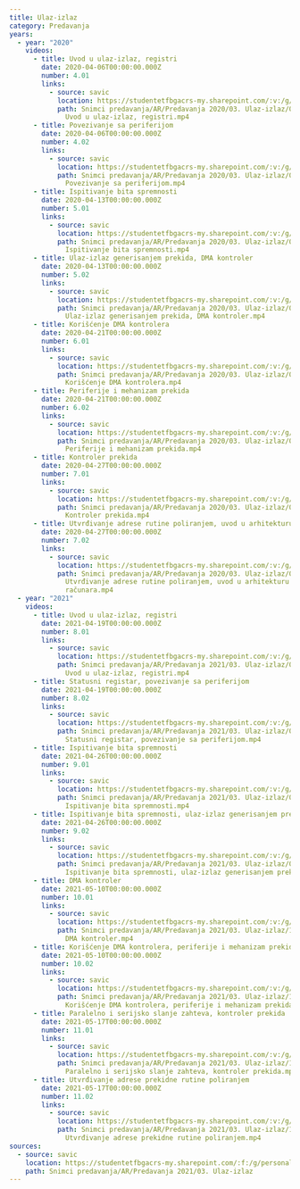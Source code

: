 ```yaml
---
title: Ulaz-izlaz
category: Predavanja
years:
  - year: "2020"
    videos:
      - title: Uvod u ulaz-izlaz, registri
        date: 2020-04-06T00:00:00.000Z
        number: 4.01
        links:
          - source: savic
            location: https://studentetfbgacrs-my.sharepoint.com/:v:/g/personal/sa190595d_student_etf_bg_ac_rs/EdPbsMbXbkhBgvxWW8gTHHgB7IV86vOhhjgSEQVvlfN1FA
            path: Snimci predavanja/AR/Predavanja 2020/03. Ulaz-izlaz/04.01 - 2020-04-06 -
              Uvod u ulaz-izlaz, registri.mp4
      - title: Povezivanje sa periferijom
        date: 2020-04-06T00:00:00.000Z
        number: 4.02
        links:
          - source: savic
            location: https://studentetfbgacrs-my.sharepoint.com/:v:/g/personal/sa190595d_student_etf_bg_ac_rs/EV5idPwrpX9Digjfk8CWHB4BKU9zc257wAfjNPH4vVtUmg
            path: Snimci predavanja/AR/Predavanja 2020/03. Ulaz-izlaz/04.02 - 2020-04-06 -
              Povezivanje sa periferijom.mp4
      - title: Ispitivanje bita spremnosti
        date: 2020-04-13T00:00:00.000Z
        number: 5.01
        links:
          - source: savic
            location: https://studentetfbgacrs-my.sharepoint.com/:v:/g/personal/sa190595d_student_etf_bg_ac_rs/Ea1AP5CpDaJLlCgr9jltFmgBcUAmM4lorNrNuYtyNtXDOg
            path: Snimci predavanja/AR/Predavanja 2020/03. Ulaz-izlaz/05.01 - 2020-04-13 -
              Ispitivanje bita spremnosti.mp4
      - title: Ulaz-izlaz generisanjem prekida, DMA kontroler
        date: 2020-04-13T00:00:00.000Z
        number: 5.02
        links:
          - source: savic
            location: https://studentetfbgacrs-my.sharepoint.com/:v:/g/personal/sa190595d_student_etf_bg_ac_rs/Ed_Pfq_w3W9Lvos-oMew9qEBLnqcbQQFrcRcFFfk3xlUGQ
            path: Snimci predavanja/AR/Predavanja 2020/03. Ulaz-izlaz/05.02 - 2020-04-13 -
              Ulaz-izlaz generisanjem prekida, DMA kontroler.mp4
      - title: Korišćenje DMA kontrolera
        date: 2020-04-21T00:00:00.000Z
        number: 6.01
        links:
          - source: savic
            location: https://studentetfbgacrs-my.sharepoint.com/:v:/g/personal/sa190595d_student_etf_bg_ac_rs/EVj3YFq6g-lGhQeMowQbcgIByq5Fn3U3IqbK0XhkNARlYA
            path: Snimci predavanja/AR/Predavanja 2020/03. Ulaz-izlaz/06.01 - 2020-04-21 -
              Korišćenje DMA kontrolera.mp4
      - title: Periferije i mehanizam prekida
        date: 2020-04-21T00:00:00.000Z
        number: 6.02
        links:
          - source: savic
            location: https://studentetfbgacrs-my.sharepoint.com/:v:/g/personal/sa190595d_student_etf_bg_ac_rs/EafALY0x6PRCmUqDOCee7PYBPAVdBCnhznfXSfCLy3rn_Q
            path: Snimci predavanja/AR/Predavanja 2020/03. Ulaz-izlaz/06.02 - 2020-04-21 -
              Periferije i mehanizam prekida.mp4
      - title: Kontroler prekida
        date: 2020-04-27T00:00:00.000Z
        number: 7.01
        links:
          - source: savic
            location: https://studentetfbgacrs-my.sharepoint.com/:v:/g/personal/sa190595d_student_etf_bg_ac_rs/EZEO4T69NF1IiLEx0k3-SysBAzG-z6cybx2I8EcrHYzCrA
            path: Snimci predavanja/AR/Predavanja 2020/03. Ulaz-izlaz/07.01 - 2020-04-27 -
              Kontroler prekida.mp4
      - title: Utvrđivanje adrese rutine poliranjem, uvod u arhitekturu računara
        date: 2020-04-27T00:00:00.000Z
        number: 7.02
        links:
          - source: savic
            location: https://studentetfbgacrs-my.sharepoint.com/:v:/g/personal/sa190595d_student_etf_bg_ac_rs/ERGpjsuFpdJCpvNKVXLBE7sBZizDJz0gqjKYFbv5iemSTg
            path: Snimci predavanja/AR/Predavanja 2020/03. Ulaz-izlaz/07.02 - 2020-04-27 -
              Utvrđivanje adrese rutine poliranjem, uvod u arhitekturu
              računara.mp4
  - year: "2021"
    videos:
      - title: Uvod u ulaz-izlaz, registri
        date: 2021-04-19T00:00:00.000Z
        number: 8.01
        links:
          - source: savic
            location: https://studentetfbgacrs-my.sharepoint.com/:v:/g/personal/sa190595d_student_etf_bg_ac_rs/EQjJpLsFhuVKoUvwztgB4mcBriUraKSaBaN_FlJ5_11DXw
            path: Snimci predavanja/AR/Predavanja 2021/03. Ulaz-izlaz/08.01 - 2021-04-19 -
              Uvod u ulaz-izlaz, registri.mp4
      - title: Statusni registar, povezivanje sa periferijom
        date: 2021-04-19T00:00:00.000Z
        number: 8.02
        links:
          - source: savic
            location: https://studentetfbgacrs-my.sharepoint.com/:v:/g/personal/sa190595d_student_etf_bg_ac_rs/EUBnByAR7jBKqP6N3FH3m1gB0TNJH5WcSWftfWl6pQOOcQ
            path: Snimci predavanja/AR/Predavanja 2021/03. Ulaz-izlaz/08.02 - 2021-04-19 -
              Statusni registar, povezivanje sa periferijom.mp4
      - title: Ispitivanje bita spremnosti
        date: 2021-04-26T00:00:00.000Z
        number: 9.01
        links:
          - source: savic
            location: https://studentetfbgacrs-my.sharepoint.com/:v:/g/personal/sa190595d_student_etf_bg_ac_rs/EYk8SAS2QpBJrNVL_5Zhh_cBe4KOkPdte_IwkG5FM1T7wA
            path: Snimci predavanja/AR/Predavanja 2021/03. Ulaz-izlaz/09.01 - 2021-04-26 -
              Ispitivanje bita spremnosti.mp4
      - title: Ispitivanje bita spremnosti, ulaz-izlaz generisanjem prekida
        date: 2021-04-26T00:00:00.000Z
        number: 9.02
        links:
          - source: savic
            location: https://studentetfbgacrs-my.sharepoint.com/:v:/g/personal/sa190595d_student_etf_bg_ac_rs/EbwCoNRfz6pLhU850odI3LQB8W_XtEfy4hoZrFIHSjQsuA
            path: Snimci predavanja/AR/Predavanja 2021/03. Ulaz-izlaz/09.02 - 2021-04-26 -
              Ispitivanje bita spremnosti, ulaz-izlaz generisanjem prekida.mp4
      - title: DMA kontroler
        date: 2021-05-10T00:00:00.000Z
        number: 10.01
        links:
          - source: savic
            location: https://studentetfbgacrs-my.sharepoint.com/:v:/g/personal/sa190595d_student_etf_bg_ac_rs/Eb0IrtZrEQlGuU6whNlrvuwBj7y-3l7dKsTOaWqWtX4cmg
            path: Snimci predavanja/AR/Predavanja 2021/03. Ulaz-izlaz/10.01 - 2021-05-10 -
              DMA kontroler.mp4
      - title: Korišćenje DMA kontrolera, periferije i mehanizam prekida
        date: 2021-05-10T00:00:00.000Z
        number: 10.02
        links:
          - source: savic
            location: https://studentetfbgacrs-my.sharepoint.com/:v:/g/personal/sa190595d_student_etf_bg_ac_rs/ERsU6Uj-pyhKptwWpWaRT6oBozvJ9UYxHoaj9fj5r3-rXQ
            path: Snimci predavanja/AR/Predavanja 2021/03. Ulaz-izlaz/10.02 - 2021-05-10 -
              Korišćenje DMA kontrolera, periferije i mehanizam prekida.mp4
      - title: Paralelno i serijsko slanje zahteva, kontroler prekida
        date: 2021-05-17T00:00:00.000Z
        number: 11.01
        links:
          - source: savic
            location: https://studentetfbgacrs-my.sharepoint.com/:v:/g/personal/sa190595d_student_etf_bg_ac_rs/EYkOCFJKUd9NtsEvpuBjltEBhit5mXZgceChXFsoY6zocA
            path: Snimci predavanja/AR/Predavanja 2021/03. Ulaz-izlaz/11.01 - 2021-05-17 -
              Paralelno i serijsko slanje zahteva, kontroler prekida.mp4
      - title: Utvrđivanje adrese prekidne rutine poliranjem
        date: 2021-05-17T00:00:00.000Z
        number: 11.02
        links:
          - source: savic
            location: https://studentetfbgacrs-my.sharepoint.com/:v:/g/personal/sa190595d_student_etf_bg_ac_rs/ET_gEN1VFyJNl2y6nJaVtSQB-fe1GNPaDsmUIonJQM9NIw
            path: Snimci predavanja/AR/Predavanja 2021/03. Ulaz-izlaz/11.02 - 2021-05-17 -
              Utvrđivanje adrese prekidne rutine poliranjem.mp4
sources:
  - source: savic
    location: https://studentetfbgacrs-my.sharepoint.com/:f:/g/personal/sa190595d_student_etf_bg_ac_rs/Egiw3d9fJCFDjnArq2V0ki0BOKpSdNlsopo5swhVWTt6CA
    path: Snimci predavanja/AR/Predavanja 2021/03. Ulaz-izlaz
---
```



